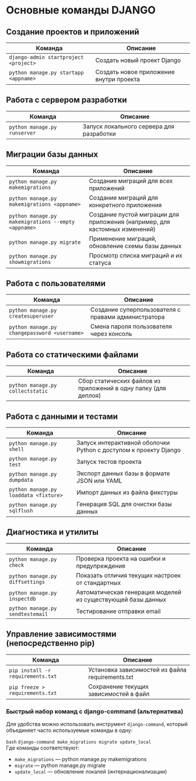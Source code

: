 # **Основные команды DJANGO**

## Создание проектов и приложений
| Команда |	Описание |
|---------|----------|
|`django-admin startproject <project>`|	Создать новый проект Django|
|`python manage.py startapp <appname> `| Создать новое приложение внутри проекта|

## Работа с сервером разработки
| Команда |	Описание |
|---------|----------|
|`python manage.py runserver `| Запуск локального сервера для разработки|

## Миграции базы данных
| Команда |	Описание |
|---------|----------|
|`python manage.py makemigrations `| Создание миграций для всех приложений
|`python manage.py makemigrations <appname> `| Создание миграций для конкретного приложения|
|`python manage.py makemigrations --empty <appname> `| Создание пустой миграции для приложения (например, для кастомных изменений)|
|`python manage.py migrate`| Применение миграций, обновление схемы базы данных|
|`python manage.py showmigrations `| Просмотр списка миграций и их статуса|

## Работа с пользователями
| Команда |	Описание |
|---------|----------|
|`python manage.py createsuperuser `| Создание суперпользователя с правами администратора|
|`python manage.py changepassword <username> `| Смена пароля пользователя через консоль|

## Работа со статическими файлами
| Команда |	Описание |
|---------|----------|
|`python manage.py collectstatic `| Сбор статических файлов из приложений в одну папку (для деплоя)|

## Работа с данными и тестами
| Команда |	Описание |
|---------|----------|
|`python manage.py shell `| Запуск интерактивной оболочки Python с доступом к проекту Django|
|`python manage.py test `| Запуск тестов проекта|
|`python manage.py dumpdata `| Экспорт данных базы в формате JSON или YAML|
|`python manage.py loaddata <fixture> `| Импорт данных из файла фикстуры|
|`python manage.py sqlflush `| Генерация SQL для очистки базы данных|

## Диагностика и утилиты
| Команда |	Описание |
|---------|----------|
|`python manage.py check `| Проверка проекта на ошибки и предупреждения|
|`python manage.py diffsettings `| Показать отличия текущих настроек от стандартных|
|`python manage.py inspectdb `| Автоматическая генерация моделей из существующей базы данных|
|`python manage.py sendtestemail `| Тестирование отправки email|
## Управление зависимостями (непосредственно pip)
| Команда |	Описание |
|---------|----------|
|`pip install -r requirements.txt `| Установка зависимостей из файла requirements.txt|
|`pip freeze > requirements.txt `| Сохранение текущих зависимостей в файл|

### Быстрый набор команд с django-command (альтернатива)
Для удобства можно использовать инструмент `django-command`, который объединяет часто используемые команды в одну:

`bash`
`django-command make_migrations migrate update_local`  
Где команды соответствуют:  
- `make_migrations` — python manage.py makemigrations  
- `migrate` — python manage.py migrate
- `update_local` — обновление локалей (интернационализации)
